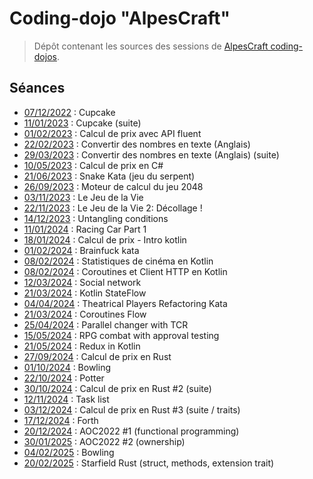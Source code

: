 # Coding-dojo "AlpesCraft"

> Dépôt contenant les sources des sessions de [AlpesCraft coding-dojos](https://www.meetup.com/fr-FR/alpescraft-coding-dojos/).

## Séances

- [07/12/2022](https://github.com/alpescraft/alpescraft-coding-dojos/tree/2022-12-07-cupcake) : Cupcake
- [11/01/2023](https://github.com/alpescraft/alpescraft-coding-dojos/tree/2023-01-11-cupcake) : Cupcake (suite)
- [01/02/2023](https://github.com/alpescraft/alpescraft-coding-dojos/tree/2023-02-01-price-with-fluent-api) : Calcul de prix avec API fluent
- [22/02/2023](https://github.com/alpescraft/alpescraft-coding-dojos/tree/2023-02-22-numbers-to-english-text) : Convertir des nombres en texte (Anglais)
- [29/03/2023](https://github.com/alpescraft/alpescraft-coding-dojos/tree/2023-03-29-numbers-to-english-text-2) : Convertir des nombres en texte (Anglais) (suite)
- [10/05/2023](https://github.com/alpescraft/alpescraft-coding-dojos/tree/2023-05-10-price-C%23) : Calcul de prix en C#
- [21/06/2023](https://github.com/alpescraft/alpescraft-coding-dojos/tree/2023-06-21-snake-kata) : Snake Kata (jeu du serpent)
- [26/09/2023](https://github.com/alpescraft/alpescraft-coding-dojos/tree/2023-09-26-game-2024-engine) : Moteur de calcul du jeu 2048
- [03/11/2023](https://github.com/alpescraft/alpescraft-coding-dojos/tree/2023-11-03-game-of-life) : Le Jeu de la Vie
- [22/11/2023](https://github.com/alpescraft/alpescraft-coding-dojos/tree/2023-11-22-game-of-life) : Le Jeu de la Vie 2: Décollage !
- [14/12/2023](https://github.com/alpescraft/alpescraft-coding-dojos/tree/2023-12-14-untangling-conditions) : Untangling conditions
- [11/01/2024](https://github.com/alpescraft/alpescraft-coding-dojos/tree/2024-01-22-racing-cart-part1) : Racing Car Part 1
- [18/01/2024](https://github.com/alpescraft/alpescraft-coding-dojos/tree/2024-01-18-calcul-de-prix-kotlin) : Calcul de prix - Intro kotlin
- [01/02/2024](https://github.com/alpescraft/alpescraft-coding-dojos/tree/2024-02-01-brainfuck) : Brainfuck kata
- [08/02/2024](https://github.com/alpescraft/alpescraft-coding-dojos/tree/2024-02-08-kotlin-day2-collections) : Statistiques de cinéma en Kotlin
- [08/02/2024](https://github.com/alpescraft/alpescraft-coding-dojos/tree/2024-02-29-kotlin-day3-http-client) : Coroutines et Client HTTP en Kotlin
- [12/03/2024](https://github.com/alpescraft/alpescraft-coding-dojos/tree/2024-03-12-social-network) : Social network
- [21/03/2024](https://github.com/alpescraft/alpescraft-coding-dojos/tree/2024-03-21-kotlin-day4-coroutines) : Kotlin StateFlow
- [04/04/2024](https://github.com/alpescraft/alpescraft-coding-dojos/tree/2024-04-04-theatrical-players-refactoring) : Theatrical Players Refactoring Kata
- [21/03/2024](https://github.com/alpescraft/alpescraft-coding-dojos/tree/2024-04-10-kotlin-day5-flow) : Coroutines Flow
- [25/04/2024](https://github.com/alpescraft/alpescraft-coding-dojos/tree/2024-04-25-parallel-change-with_tcr) : Parallel changer with TCR
- [15/05/2024](https://github.com/alpescraft/alpescraft-coding-dojos/tree/2024-05-15-RPG-combat) : RPG combat with approval testing
- [21/05/2024](https://github.com/alpescraft/alpescraft-coding-dojos/tree/2024-04-30-kotlin-redux) : Redux in Kotlin
- [27/09/2024](https://github.com/alpescraft/alpescraft-coding-dojos/tree/2024-09-27-calcul-de-prix-rust) : Calcul de prix en Rust
- [01/10/2024](https://github.com/alpescraft/alpescraft-coding-dojos/tree/2024-10-01-bowling) : Bowling
- [22/10/2024](https://github.com/alpescraft/alpescraft-coding-dojos/tree/2024-10-22-potter) : Potter
- [30/10/2024](https://github.com/alpescraft/alpescraft-coding-dojos/tree/2024-10-31-calcul-de-prix-rust%232) : Calcul de prix en Rust #2 (suite)
- [12/11/2024](https://github.com/alpescraft/alpescraft-coding-dojos/tree/2024-11-12-task-list) : Task list
- [03/12/2024](https://github.com/alpescraft/alpescraft-coding-dojos/tree/2024-12-03-calcul-de-prix-rust%233) : Calcul de prix en Rust #3 (suite / traits)
- [17/12/2024](https://github.com/alpescraft/alpescraft-coding-dojos/tree/2024-12-17-forth) : Forth
- [20/12/2024](https://github.com/alpescraft/alpescraft-coding-dojos/tree/2024-12-20-aoc2022%231) : AOC2022 #1 (functional programming)
- [30/01/2025](https://github.com/alpescraft/alpescraft-coding-dojos/tree/20245-01-30-aoc2022%232) : AOC2022 #2 (ownership)
- [04/02/2025](https://github.com/alpescraft/alpescraft-coding-dojos/tree/2025-02-04-bownling) : Bowling
- [20/02/2025](https://github.com/alpescraft/alpescraft-coding-dojos/tree/2025-02-20-starfield) : Starfield Rust (struct, methods, extension trait)
